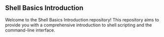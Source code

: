 Shell Basics Introduction
------
Welcome to the Shell Basics Introduction repository! This repository aims to provide you with a comprehensive introduction to shell scripting and the command-line interface.

